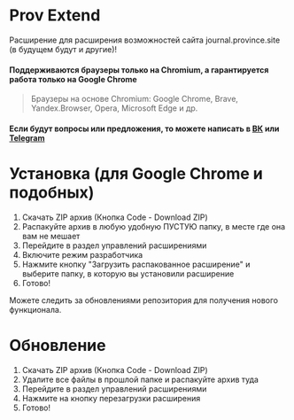 # Prov Extend
Расширение для расширения возможностей сайта journal.province.site (в будущем будут и другие)!

#### Поддерживаются браузеры только на Chromium, а гарантируется работа только на Google Chrome
> Браузеры на основе Chromium: Google Chrome, Brave, Yandex.Browser, Opera, Microsoft Edge и др.

#### Если будут вопросы или предложения, то можете написать в [ВК](https://vk.com/gizuzu) или  [Telegram](https://gizuzu.t.me)

# Установка (для Google Chrome и подобных)
1. Скачать ZIP архив (Кнопка Code - Download ZIP)
2. Распакуйте архив в любую удобную ПУСТУЮ папку, в месте где она вам не мешает
3. Перейдите в раздел управлений расширениями
4. Включите режим разработчика
5. Нажмите кнопку "Загрузить распакованное расширение" и выберите папку, в которую вы установили расширение
6. Готово!

Можете следить за обновлениями репозитория для получения нового функционала.

# Обновление
1. Скачать ZIP архив (Кнопка Code - Download ZIP)
2. Удалите все файлы в прошлой папке и распакуйте архив туда
3. Перейдите в раздел управлений расширениями
4. Нажмите на кнопку перезагрузки расширения
5. Готово!